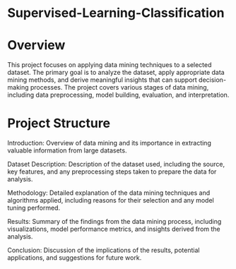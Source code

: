 # Supervised-Learning-Classification

# Overview
This project focuses on applying data mining techniques to a selected dataset. The primary goal is to analyze the dataset, apply appropriate data mining methods, and derive meaningful insights that can support decision-making processes. The project covers various stages of data mining, including data preprocessing, model building, evaluation, and interpretation.

# Project Structure
Introduction: Overview of data mining and its importance in extracting valuable information from large datasets.

Dataset Description: Description of the dataset used, including the source, key features, and any preprocessing steps taken to prepare the data for analysis.

Methodology: Detailed explanation of the data mining techniques and algorithms applied, including reasons for their selection and any model tuning performed.

Results: Summary of the findings from the data mining process, including visualizations, model performance metrics, and insights derived from the analysis.

Conclusion: Discussion of the implications of the results, potential applications, and suggestions for future work.
